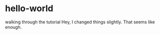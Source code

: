 # hello-world
walking through the tutorial
Hey, I changed things slightly.  That seems like enough.
